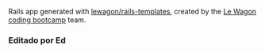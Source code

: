 Rails app generated with [lewagon/rails-templates](https://github.com/lewagon/rails-templates), created by the [Le Wagon coding bootcamp](https://www.lewagon.com) team.

### Editado por Ed
